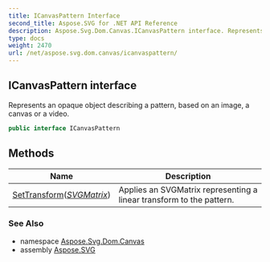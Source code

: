 ```yaml
---
title: ICanvasPattern Interface
second_title: Aspose.SVG for .NET API Reference
description: Aspose.Svg.Dom.Canvas.ICanvasPattern interface. Represents an opaque object describing a pattern based on an image a canvas or a video
type: docs
weight: 2470
url: /net/aspose.svg.dom.canvas/icanvaspattern/
---
```

## ICanvasPattern interface

Represents an opaque object describing a pattern, based on an image, a canvas or a video.

```csharp
public interface ICanvasPattern
```

## Methods

| Name | Description |
| --- | --- |
| [SetTransform](../../aspose.svg.dom.canvas/icanvaspattern/settransform/)(*[SVGMatrix](../../aspose.svg.datatypes/svgmatrix/)*) | Applies an SVGMatrix representing a linear transform to the pattern. |

### See Also

* namespace [Aspose.Svg.Dom.Canvas](../../aspose.svg.dom.canvas/)
* assembly [Aspose.SVG](../../)
